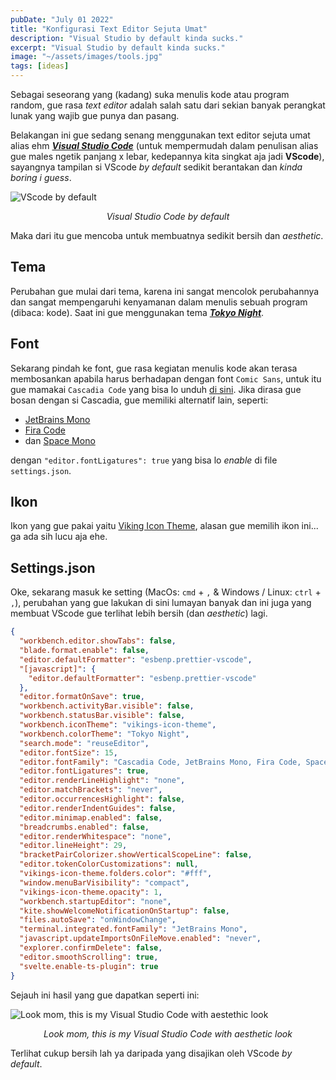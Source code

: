 ```yaml
---
pubDate: "July 01 2022"
title: "Konfigurasi Text Editor Sejuta Umat"
description: "Visual Studio by default kinda sucks."
excerpt: "Visual Studio by default kinda sucks."
image: "~/assets/images/tools.jpg"
tags: [ideas]
---
```


Sebagai seseorang yang (kadang) suka menulis kode atau program random, gue rasa _text editor_ adalah salah satu dari sekian banyak perangkat lunak yang wajib gue punya dan pasang.

Belakangan ini gue sedang senang menggunakan text editor sejuta umat alias ehm **_[Visual Studio Code](https://visualstudio.microsoft.com/)_** (untuk mempermudah dalam penulisan alias gue males ngetik panjang x lebar, kedepannya kita singkat aja jadi **VScode**), sayangnya tampilan si VScode _by default_ sedikit berantakan dan _kinda boring i guess_.

![VScode by default](https://github.com/yuxxeun/honeypod/blob/main/src/assets/images/konfigurasi-vscode/vscode-default.png?raw=true) <center>_Visual Studio Code by default_</center>

Maka dari itu gue mencoba untuk membuatnya sedikit bersih dan _aesthetic_.

## Tema

Perubahan gue mulai dari tema, karena ini sangat mencolok perubahannya dan sangat mempengaruhi kenyamanan dalam menulis sebuah program (dibaca: kode). Saat ini gue menggunakan tema **_[Tokyo Night](https://marketplace.visualstudio.com/items?itemName=enkia.tokyo-night)_**.

## Font

Sekarang pindah ke font, gue rasa kegiatan menulis kode akan terasa membosankan apabila harus berhadapan dengan font `Comic Sans`, untuk itu gue mamakai `Cascadia Code` yang bisa lo unduh [di sini](https://github.com/microsoft/cascadia-code/releases). Jika dirasa gue bosan dengan si Cascadia, gue memiliki alternatif lain, seperti:

- [JetBrains Mono](https://www.jetbrains.com/lp/mono/)
- [Fira Code](https://github.com/tonsky/FiraCode)
- dan [Space Mono](https://fonts.google.com/specimen/Space+Mono)

dengan `"editor.fontLigatures": true` yang bisa lo _enable_ di file `settings.json`.

## Ikon

Ikon yang gue pakai yaitu [Viking Icon Theme](https://marketplace.visualstudio.com/items?itemName=willi84.vikings-icon-theme), alasan gue memilih ikon ini... ga ada sih lucu aja ehe.

## Settings.json

Oke, sekarang masuk ke setting (MacOs: `cmd` + `,` & Windows / Linux: `ctrl` + `,`), perubahan yang gue lakukan di sini lumayan banyak dan ini juga yang membuat VScode gue terlihat lebih bersih (dan _aesthetic_) lagi.

```json
{
  "workbench.editor.showTabs": false,
  "blade.format.enable": false,
  "editor.defaultFormatter": "esbenp.prettier-vscode",
  "[javascript]": {
    "editor.defaultFormatter": "esbenp.prettier-vscode"
  },
  "editor.formatOnSave": true,
  "workbench.activityBar.visible": false,
  "workbench.statusBar.visible": false,
  "workbench.iconTheme": "vikings-icon-theme",
  "workbench.colorTheme": "Tokyo Night",
  "search.mode": "reuseEditor",
  "editor.fontSize": 15,
  "editor.fontFamily": "Cascadia Code, JetBrains Mono, Fira Code, Space Mono",
  "editor.fontLigatures": true,
  "editor.renderLineHighlight": "none",
  "editor.matchBrackets": "never",
  "editor.occurrencesHighlight": false,
  "editor.renderIndentGuides": false,
  "editor.minimap.enabled": false,
  "breadcrumbs.enabled": false,
  "editor.renderWhitespace": "none",
  "editor.lineHeight": 29,
  "bracketPairColorizer.showVerticalScopeLine": false,
  "editor.tokenColorCustomizations": null,
  "vikings-icon-theme.folders.color": "#fff",
  "window.menuBarVisibility": "compact",
  "vikings-icon-theme.opacity": 1,
  "workbench.startupEditor": "none",
  "kite.showWelcomeNotificationOnStartup": false,
  "files.autoSave": "onWindowChange",
  "terminal.integrated.fontFamily": "JetBrains Mono",
  "javascript.updateImportsOnFileMove.enabled": "never",
  "explorer.confirmDelete": false,
  "editor.smoothScrolling": true,
  "svelte.enable-ts-plugin": true
}
```

Sejauh ini hasil yang gue dapatkan seperti ini:

![Look mom, this is my Visual Studio Code with aestethic look](https://github.com/yuxxeun/honeypod/blob/main/src/assets/images/konfigurasi-vscode/hasil.png?raw=true) <center>_Look mom, this is my Visual Studio Code with aesthetic look_</center>

Terlihat cukup bersih lah ya daripada yang disajikan oleh VScode _by default_.
